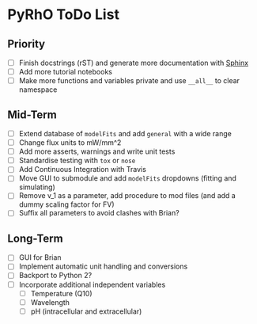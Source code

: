 PyRhO ToDo List
===============

Priority
--------
- [ ] Finish docstrings (rST) and generate more documentation with [Sphinx](http://sphinx-doc.org/tutorial.html)
- [ ] Add more tutorial notebooks
- [ ] Make more functions and variables private and use `__all__` to clear namespace

Mid-Term
--------
- [ ] Extend database of `modelFits` and add `general` with a wide range
- [ ] Change flux units to mW/mm^2
- [ ] Add more asserts, warnings and write unit tests
- [ ] Standardise testing with `tox` or `nose`
- [ ] Add Continuous Integration with Travis
- [ ] Move GUI to submodule and add `modelFits` dropdowns (fitting and simulating)
- [ ] Remove v_1 as a parameter, add procedure to mod files (and add a dummy scaling factor for FV)
- [ ] Suffix all parameters to avoid clashes with Brian?

Long-Term
---------
- [ ] GUI for Brian
- [ ] Implement automatic unit handling and conversions
- [ ] Backport to Python 2?
- [ ] Incorporate additional independent variables
  - [ ] Temperature (Q10)
  - [ ] Wavelength
  - [ ] pH (intracellular and extracellular)
